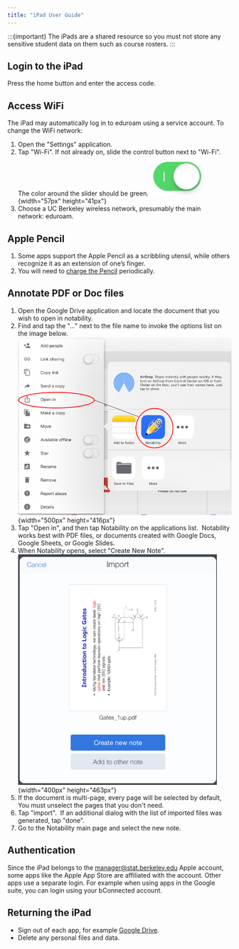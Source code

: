 ```yaml
---
title: "iPad User Guide"
---
```


:::{important}
The iPads are a shared resource so you must not store any sensitive student
data on them such as course rosters.
:::


## Login to the iPad

Press the home button and enter the access code.

## Access WiFi

The iPad may automatically log in to eduroam using a service account. To
change the WiFi network:

1.  Open the "Settings" application.
1.  Tap "Wi-Fi". If not already on, slide the control button next to "Wi-Fi".  
    The color around the slider should be green. ![Wi-Fi Slider](/images/wifi-slider.png){width="57px" height="41px"}
1.  Choose a UC Berkeley wireless network, presumably the main
    network: eduroam.

## Apple Pencil

1.  Some apps support the Apple Pencil as a scribbling utensil, while
    others recognize it as an extension of one’s finger.
1.  You will need to [charge the
    Pencil](https://support.apple.com/en-us/HT211019) periodically.

## Annotate PDF or Doc files

1.  Open the Google Drive application and locate the document that you
    wish to open in notability.
1.  Find and tap the "..." next to the file name to invoke the options
    list on the image below.  
    ![iPad screenshot](/images/ipad01.png){width="500px" height="416px"}
1.  Tap "Open in", and then tap Notability on the applications
    list.  Notability works best with PDF files, or documents created
    with Google Docs, Google Sheets, or Google Slides.
1.  When Notability opens, select "Create New Note".  
    ![Notability screenshot](/images/ipad4.png){width="400px" height="463px"}
1.  If the document is multi-page, every page will be selected by
    default, You must unselect the pages that you don't need.
1.  Tap "import".  If an additional dialog with the list of imported
    files was generated, tap "done".
1.  Go to the Notability main page and select the new note.

## Authentication

Since the iPad belongs to the manager@stat.berkeley.edu Apple account,
some apps like the Apple App Store are affiliated with the account.
Other apps use a separate login. For example when using apps in the
Google suite, you can login using your bConnected account.

## Returning the iPad

- Sign out of each app, for example [Google
  Drive](https://support.google.com/drive/answer/6373157?co=GENIE.Platform%3DiOS&hl=en).
- Delete any personal files and data.

